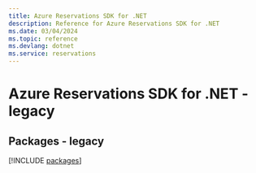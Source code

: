 ```yaml
---
title: Azure Reservations SDK for .NET
description: Reference for Azure Reservations SDK for .NET
ms.date: 03/04/2024
ms.topic: reference
ms.devlang: dotnet
ms.service: reservations
---
```

# Azure Reservations SDK for .NET - legacy
## Packages - legacy
[!INCLUDE [packages](reservations-index.md)]